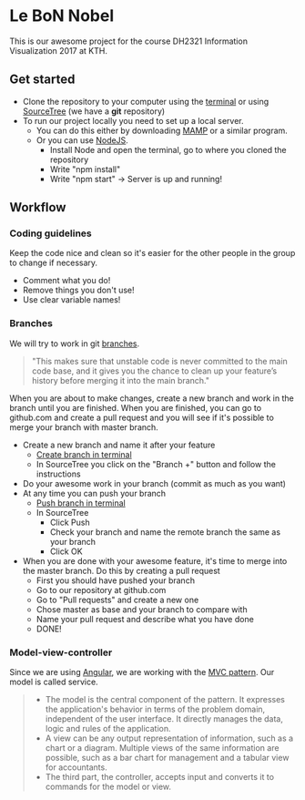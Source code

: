 # Le BoN Nobel
This is our awesome project for the course DH2321 Information Visualization 2017 at KTH.

## Get started
* Clone the repository to your computer using the [terminal](https://help.github.com/articles/cloning-a-repository/) or using [SourceTree](https://confluence.atlassian.com/sourcetreekb/clone-a-repository-into-sourcetree-780870050.html#ClonearepositoryintoSourceTree-Method#1-DirectlythroughtheSourceTree'sMainUI) (we have a **git** repository)
* To run our project locally you need to set up a local server. 
  * You can do this either by downloading [MAMP](https://www.mamp.info/en/) or a similar program. 
  * Or you can use [NodeJS](https://nodejs.org/en/). 
    * Install Node and open the terminal, go to where you cloned the repository
    * Write "npm install"
    * Write "npm start" -> Server is up and running!


## Workflow

### Coding guidelines
Keep the code nice and clean so it's easier for the other people in the group to change if necessary.
* Comment what you do!
* Remove things you don't use!
* Use clear variable names!

### Branches
We will try to work in git [branches](https://www.atlassian.com/git/tutorials/using-branches). 
> "This makes sure that unstable code is never committed to the main code base, and it gives you the chance to clean up your feature’s history before merging it into the main branch."

When you are about to make changes, create a new branch and work in the branch until you are finished. When you are finished, you can go to github.com and create a pull request and you will see if it's possible to merge your branch with master branch.

* Create a new branch and name it after your feature
  * [Create branch in terminal](https://github.com/Kunena/Kunena-Forum/wiki/Create-a-new-branch-with-git-and-manage-branches)
  * In SourceTree you click on the "Branch +" button and follow the instructions
* Do your awesome work in your branch (commit as much as you want)
* At any time you can push your branch 
  * [Push branch in terminal](http://stackoverflow.com/questions/2765421/how-to-push-a-new-local-branch-to-a-remote-git-repository-and-track-it-too)
  * In SourceTree
    * Click Push
    * Check your branch and name the remote branch the same as your branch
    * Click OK
* When you are done with your awesome feature, it's time to merge into the master branch. Do this by creating a pull request
  * First you should have pushed your branch
  * Go to our repository at github.com
  * Go to "Pull requests" and create a new one
  * Chose master as base and your branch to compare with
  * Name your pull request and describe what you have done
  * DONE!

### Model-view-controller
Since we are using [Angular](https://docs.angularjs.org/api), we are working with the [MVC pattern](https://en.wikipedia.org/wiki/Model%E2%80%93view%E2%80%93controller). Our model is called service. 
> * The model is the central component of the pattern. It expresses the application's behavior in terms of the problem domain, independent of the user interface. It directly manages the data, logic and rules of the application.
> * A view can be any output representation of information, such as a chart or a diagram. Multiple views of the same information are possible, such as a bar chart for management and a tabular view for accountants.
> * The third part, the controller, accepts input and converts it to commands for the model or view.
